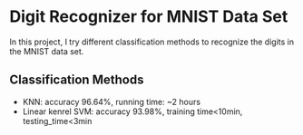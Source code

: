 <h1>Digit Recognizer for MNIST Data Set</h1>
In this project, I try different classification methods to recognize the digits in the MNIST data set.

<h2>Classification Methods</h2>
<ul>
<li>
KNN: accuracy 96.64%, running time: ~2 hours
</li>
<li>
Linear kenrel SVM: accuracy 93.98%, training time<10min, testing_time<3min
</li>
</ul>